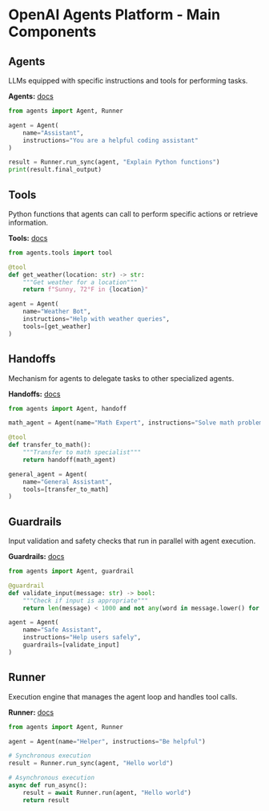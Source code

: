 # OpenAI Agents Platform - Main Components

## Agents
LLMs equipped with specific instructions and tools for performing tasks.

**Agents:** [docs](https://openai.github.io/openai-agents-python/)

```python
from agents import Agent, Runner

agent = Agent(
    name="Assistant",
    instructions="You are a helpful coding assistant"
)

result = Runner.run_sync(agent, "Explain Python functions")
print(result.final_output)
```

## Tools
Python functions that agents can call to perform specific actions or retrieve information.

**Tools:** [docs](https://openai.github.io/openai-agents-python/)

```python
from agents.tools import tool

@tool
def get_weather(location: str) -> str:
    """Get weather for a location"""
    return f"Sunny, 72°F in {location}"

agent = Agent(
    name="Weather Bot",
    instructions="Help with weather queries",
    tools=[get_weather]
)
```

## Handoffs
Mechanism for agents to delegate tasks to other specialized agents.

**Handoffs:** [docs](https://openai.github.io/openai-agents-python/)

```python
from agents import Agent, handoff

math_agent = Agent(name="Math Expert", instructions="Solve math problems")

@tool
def transfer_to_math():
    """Transfer to math specialist"""
    return handoff(math_agent)

general_agent = Agent(
    name="General Assistant",
    tools=[transfer_to_math]
)
```

## Guardrails
Input validation and safety checks that run in parallel with agent execution.

**Guardrails:** [docs](https://openai.github.io/openai-agents-python/)

```python
from agents import Agent, guardrail

@guardrail
def validate_input(message: str) -> bool:
    """Check if input is appropriate"""
    return len(message) < 1000 and not any(word in message.lower() for word in ["spam", "hack"])

agent = Agent(
    name="Safe Assistant",
    instructions="Help users safely",
    guardrails=[validate_input]
)
```

## Runner
Execution engine that manages the agent loop and handles tool calls.

**Runner:** [docs](https://openai.github.io/openai-agents-python/)

```python
from agents import Agent, Runner

agent = Agent(name="Helper", instructions="Be helpful")

# Synchronous execution
result = Runner.run_sync(agent, "Hello world")

# Asynchronous execution
async def run_async():
    result = await Runner.run(agent, "Hello world")
    return result
```